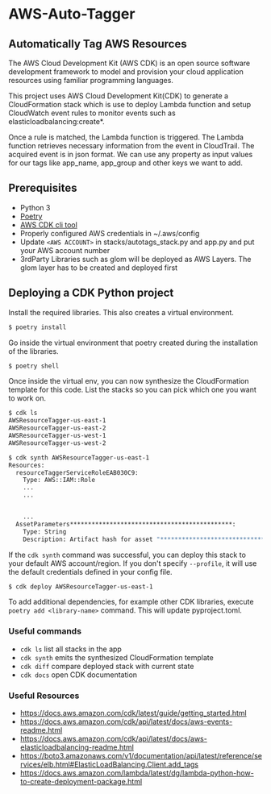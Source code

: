 # AWS-Auto-Tagger

## Automatically Tag AWS Resources

The AWS Cloud Development Kit (AWS CDK) is an open source software development framework to model and provision your cloud application resources using familiar programming languages.

This project uses AWS Cloud Development Kit(CDK) to generate a CloudFormation stack which is use to deploy Lambda function and setup CloudWatch event rules to monitor events such as elasticloadbalancing:create*.

Once a rule is matched, the Lambda function is triggered. The Lambda function retrieves necessary information from the event in CloudTrail. The acquired event is in json format. We can use any property as input values for our tags like app_name, app_group and other keys we want to add.

## Prerequisites

* Python 3
* [Poetry](https://github.com/python-poetry/poetry)
* [AWS CDK cli tool](https://docs.aws.amazon.com/cdk/latest/guide/getting_started.html)
* Properly configured AWS credentials in ~/.aws/config
* Update `<AWS ACCOUNT>` in stacks/autotags_stack.py and app.py and put your AWS account number
* 3rdParty Libraries such as glom will be deployed as AWS Layers. The glom layer has to be created and deployed first

## Deploying a CDK Python project

Install the required libraries. This also creates a virtual environment.

```sh
$ poetry install
```

Go inside the virtual environment that poetry created during the installation of the libraries.

```sh
$ poetry shell
```

Once inside the virtual env, you can now synthesize the CloudFormation template for this code. List the stacks so you can pick which one you want to work on.

```sh
$ cdk ls
AWSResourceTagger-us-east-1
AWSResourceTagger-us-east-2
AWSResourceTagger-us-west-1
AWSResourceTagger-us-west-2

$ cdk synth AWSResourceTagger-us-east-1
Resources:
  resourceTaggerServiceRoleEAB030C9:
    Type: AWS::IAM::Role
    ...
    ...


    ...
  AssetParameters*********************************************:
    Type: String
    Description: Artifact hash for asset "*********************************************"
```

If the `cdk synth` command was successful, you can deploy this stack to your default AWS account/region. If you don't specify `--profile`, it will use the default credentials defined in your config file.

```sh
$ cdk deploy AWSResourceTagger-us-east-1
```

To add additional dependencies, for example other CDK libraries, execute `poetry add <library-name>`
command. This will update pyproject.toml.

### Useful commands

* `cdk ls`          list all stacks in the app
* `cdk synth`       emits the synthesized CloudFormation template
* `cdk diff`        compare deployed stack with current state
* `cdk docs`        open CDK documentation

### Useful Resources
* https://docs.aws.amazon.com/cdk/latest/guide/getting_started.html
* https://docs.aws.amazon.com/cdk/api/latest/docs/aws-events-readme.html
* https://docs.aws.amazon.com/cdk/api/latest/docs/aws-elasticloadbalancing-readme.html
* https://boto3.amazonaws.com/v1/documentation/api/latest/reference/services/elb.html#ElasticLoadBalancing.Client.add_tags
* https://docs.aws.amazon.com/lambda/latest/dg/lambda-python-how-to-create-deployment-package.html
